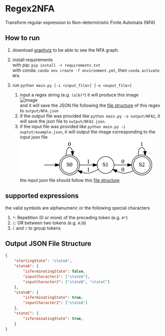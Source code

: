 # Regex2NFA
Transform regular expression to Non-deterministic Finite Automata (NFA)

## How to run
1. download [graphviz](https://www.graphviz.org/download/) to be able to see the NFA graph.
2. install requirements  
   with pip: `pip install -r requirements.txt`  
   with conda: `conda env create -f environment.yml`, then `conda activate NFA`
3. run `python main.py [-i <input_file>] [-o <ouput_file>]`

   1. input a regex string (e.g. `(a|b)*`) it will produce this image  
      ![image](https://user-images.githubusercontent.com/32793798/118415391-557ec900-b6aa-11eb-9c1c-9a7a0a85b3c3.png)  
      and it will save the JSON file following the [file structure](#output-json-file-structure) of this regex to `output/NFA.json`
   2. if the output file was provided like `python main.py -o output/NFA2`, it will save the json file to `output/NFA2.json`.
   3. if the input file was provided like `python main.py -i ouptut/example.json`, it will output the image corresponding to the input json file  
      ![example](output/example.png)  
      the input json file should follow this [file structure](#output-json-file-structure)

## supported expressions
the valid symbols are alphanumeric or the following special characters
1. `*`: Repetition (0 or more) of the preceding token (e.g. `A*`)
2. `|`: OR between two tokens (e.g. `A|B`)
3. `(` and `)` to group tokens

## Output JSON File Structure
```json
{
    "startingState": "stateA",
    "stateA": {
        "isTerminatingState": false,
        "inputCharacter1": ["stateA"],
        "inputCharacter2": ["stateB", "stateC"]
    },
    "stateB": {
        "isTerminatingState": true,
        "inputCharacter2": ["stateA"]
    },
    "stateC": {
        "isTerminatingState": true,
    }
}
``` 